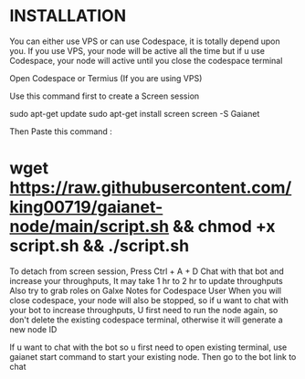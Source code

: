 # INSTALLATION

You can either use VPS or can use Codespace, it is totally depend upon you. If you use VPS, your node will be active all the time but if u use Codespace, your node will active until you close the codespace terminal

Open Codespace or Termius (If you are using VPS)

Use this command first to create a Screen session

sudo apt-get update
sudo apt-get install screen
screen -S Gaianet
   
   Then Paste this command :
# wget https://raw.githubusercontent.com/king00719/gaianet-node/main/script.sh && chmod +x script.sh && ./script.sh




To detach from screen session, Press Ctrl + A + D
Chat with that bot and increase your throughputs, It may take 1 hr to 2 hr to update throughputs
Also try to grab roles on Galxe
Notes for Codespace User
When you will close codespace, your node will also be stopped, so if u want to chat with your bot to increase throughputs, U first need to run the node again, so don't delete the existing codespace terminal, otherwise it will generate a new node ID

If u want to chat with the bot so u first need to open existing terminal, use gaianet start command to start your existing node. Then go to the bot link to chat
